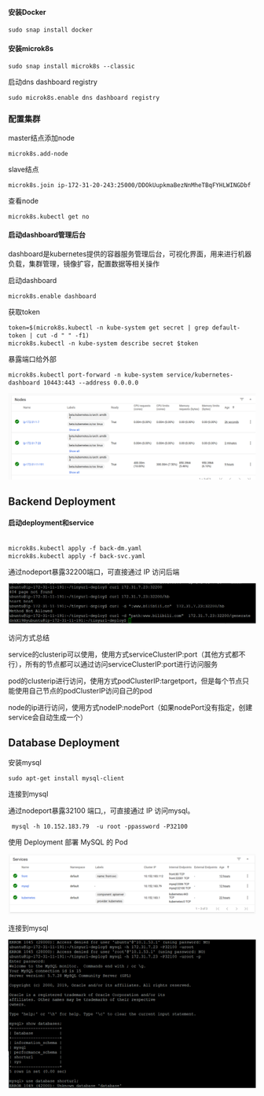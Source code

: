 #### 

#### 安装Docker

```
sudo snap install docker
```

#### 安装microk8s

```
sudo snap install microk8s --classic
```

启动dns dashboard registry

```
sudo microk8s.enable dns dashboard registry
```



### 配置集群

master结点添加node

```
microk8s.add-node
```

slave结点

```
microk8s.join ip-172-31-20-243:25000/DDOkUupkmaBezNnMheTBqFYHLWINGDbf
```

查看node

```
microk8s.kubectl get no
```

#### 启动dashboard管理后台

dashboard是kubernetes提供的容器服务管理后台，可视化界面，用来进行机器负载，集群管理，镜像扩容，配置数据等相关操作

启动dashboard

```
microk8s.enable dashboard
```

获取token

```
token=$(microk8s.kubectl -n kube-system get secret | grep default-token | cut -d " " -f1)
microk8s.kubectl -n kube-system describe secret $token
```

暴露端口给外部

```
microk8s.kubectl port-forward -n kube-system service/kubernetes-dashboard 10443:443 --address 0.0.0.0
```

![avatar](https://github.com/Dianaaaa/SE419-422/blob/project/report/images/1.png)

## Backend Deployment

#### 启动deployment和service

```

microk8s.kubectl apply -f back-dm.yaml
microk8s.kubectl apply -f back-svc.yaml

```

通过nodeport暴露32200端口，可直接通过 IP 访问后端

![avatar](https://github.com/Dianaaaa/SE419-422/blob/project/report/images/3.png) 

访问方式总结

service的clusterip可以使用，使用方式serviceClusterIP:port（其他方式都不行），所有的节点都可以通过访问serviceClusterIP:port进行访问服务

pod的clusterip进行访问，使用方式podClusterIP:targetport，但是每个节点只能使用自己节点的podClusterIP访问自己的pod

node的ip进行访问，使用方式nodeIP:nodePort（如果nodePort没有指定，创建service会自动生成一个）

## Database Deployment

安装mysql

```
sudo apt-get install mysql-client
```

连接到mysql

通过nodeport暴露32100 端口,，可直接通过 IP 访问mysql。

```
 mysql -h 10.152.183.79  -u root -ppassword -P32100
```

使用 Deployment 部署 MySQL 的 Pod

![avatar](https://github.com/Dianaaaa/SE419-422/blob/project/report/images/2.PNG) 

连接到mysql

![avatar](https://github.com/Dianaaaa/SE419-422/blob/project/report/images/mysql.PNG) 